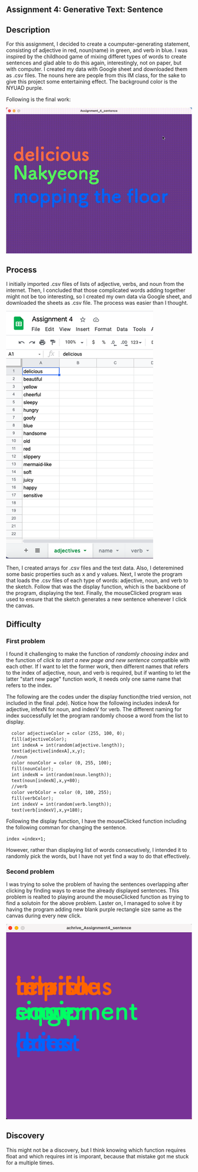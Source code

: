 ## Assignment 4: Generative Text: Sentence 

## Description
For this assignment, I decided to create a coumputer-generating statement, consisting of adjective in red, noun(name) in green, and verb in blue.
I was inspired by the childhood game of mixing differet types of words to create sentences and glad able to do this again, interestingly, not on paper, but with computer. I created my data with Google sheet and downloaded them as .csv files. The nouns here are people from this IM class, for the sake to give this project some entertaining effect. The background color is the NYUAD purple. 

Following is the final work:

![](sentence.gif)

## Process
I initially imported .csv files of lists of adjective, verbs, and noun from the internet. Then, I concluded that those complicated words adding together might not be too interesting, so I created my own data via Google sheet, and downloaded the sheets as .csv file. The process was easier than I thought.

![](sheet.png)

Then, I created arrays for .csv files and the text data. Also, I deteremined some basic properties such as x and y values. Next, I wrote the program that loads the .csv files of each type of words: adjective, noun, and verb to the sketch. Follow that was the display function, which is the backbone of the program, displaying the text. Finally, the mouseClicked program was used to ensure that the sketch generates a new sentence whenever I click the canvas. 

## Difficulty
### First problem
I found it challenging to make the function of *randomly choosing index* and the function of *click to start a new page and new sentence* compatible with each other. If I want to let the former work, then different names that refers to the index of adjective, noun, and verb is required, but if wanting to let the latter "start new page" function work, it needs only one same name that refers to the index. 

The following are the codes under the display function(the tried version, not included in the final .pde). Notice how the following includes indexA for adjective, infexN for noun, and indexV for verb. The different naming for index successfully let the program randomly choose a word from the list to display.
```
  color adjectiveColor = color (255, 100, 0);
  fill(adjectiveColor);
  int indexA = int(random(adjective.length)); 
  text(adjective[indexA],x,y);
  //noun
  color nounColor = color (0, 255, 100);
  fill(nounColor);
  int indexN = int(random(noun.length));  
  text(noun[indexN],x,y+80);
  //verb
  color verbColor = color (0, 100, 255);    
  fill(verbColor);
  int indexV = int(random(verb.length));  
  text(verb[indexV],x,y+180);
```
Following the display function, I have the mouseClicked function including the following comman for changing the sentence.  
```
index =index+1;
```
However, rather than displaying list of words consecutively, I intended it to randomly pick the words, but I have not yet find a way to do that effectively.

### Second problem
I was trying to solve the problem of having the sentences overlapping after clicking by finding ways to erase the already displayed sentences. This problem is realted to playing around the mouseClicked function as trying to find a solutoin for the above problem. Laster on, I managed to solve it by having the program adding new blank purple rectangle size same as the canvas during every new click.

![](overlapping.png)

## Discovery 
This might not be a discovery, but I think knowing which function requires float and which requires int is imporant, because that mistake got me stuck for a multiple times.  
